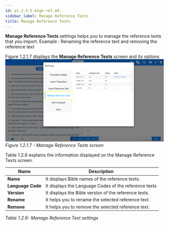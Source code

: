 ```yaml
---
id: p1-2-3-5-mnge-ref.md
sidebar_label: Manage Reference Texts
title: Manage Reference Texts
---
```



**Manage Reference Texts** settings helps you to manage the reference texts that you import.
Example : Renaming the reference text and removing the reference text

Figure 1.2.1.7 displays the **Manage Reference Texts** screen and its options
![alt text](../../../../../../static/AutographaLiveImages/Getting_Started/manage-reference-texts-fig-1.2.1.7.jpg 'Manage Reference Texts screen')
_Figure 1.2.1.7 - Manage Reference Texts screen_

Table 1.2.6 explains the information displayed on the Manage Reference Texts screen.

| Name              | Description                                           |
| ----------------- | ----------------------------------------------------- |
| **Name**          | It displays Bible names of the reference texts.       |
| **Language Code** | It displays the Language Codes of the reference texts |
| **Version**       | It displays the Bible version of the reference texts. |
| **Rename**        | It helps you to rename the selected reference text.   |
| **Remove**        | It helps you to remove the selected reference text.   |

_Table 1.2.6- Manage Reference Text settings_
